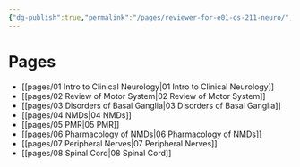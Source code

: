 ```yaml
---
{"dg-publish":true,"permalink":"/pages/reviewer-for-e01-os-211-neuro/","tags":["gardenEntry"]}
---
```


# Pages
- [[pages/01 Intro to Clinical Neurology\|01 Intro to Clinical Neurology]]
- [[pages/02 Review of Motor System\|02 Review of Motor System]]
- [[pages/03 Disorders of Basal Ganglia\|03 Disorders of Basal Ganglia]]
- [[pages/04 NMDs\|04 NMDs]]
- [[pages/05 PMR\|05 PMR]]
- [[pages/06 Pharmacology of NMDs\|06 Pharmacology of NMDs]]
- [[pages/07 Peripheral Nerves\|07 Peripheral Nerves]]
- [[pages/08 Spinal Cord\|08 Spinal Cord]]